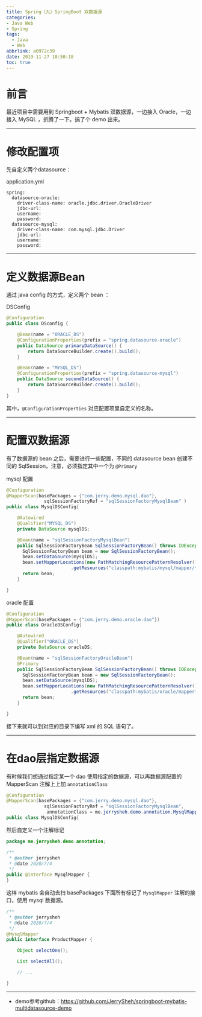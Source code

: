 ```yaml
---
title: Spring（九）SpringBoot 双数据源
categories:
- Java Web
- Spring
tags:
  - Java
  - Web
abbrlink: a0972c39
date: 2019-11-27 18:50:18
toc: true
---
```


# 前言

最近项目中需要用到 Springboot + Mybatis 双数据源，一边接入 Oracle，一边接入 MySQL ，折腾了一下。搞了个 demo 出来。

<!-- more -->

---

# 修改配置项

先自定义两个datasource：

application.yml

```
spring:
  datasource-oracle:
    driver-class-name: oracle.jdbc.driver.OracleDriver
    jdbc-url:
    username:
    password:
  datasource-mysql:
    driver-class-name: com.mysql.jdbc.Driver
    jdbc-url:
    username:
    password:
```

---

# 定义数据源Bean

通过 java config 的方式，定义两个 bean ：

DSConfig

```java
@Configuration
public class DSconfig {

    @Bean(name = "ORACLE_DS")
    @ConfigurationProperties(prefix = "spring.datasource-oracle")
    public DataSource primaryDataSource() {
        return DataSourceBuilder.create().build();
    }

    @Bean(name = "MYSQL_DS")
    @ConfigurationProperties(prefix = "spring.datasource-mysql")
    public DataSource secondDataSource() {
        return DataSourceBuilder.create().build();
    }
}
```

其中，`@ConfigurationProperties` 对应配置项里自定义的名称。

---

# 配置双数据源

有了数据源的 bean 之后，需要进行一些配置，不同的 datasource bean 创建不同的 SqlSession，注意，必须指定其中一个为 `@Primary`

mysql 配置

```java
@Configuration
@MapperScan(basePackages = {"com.jerry.demo.mysql.dao"},
              sqlSessionFactoryRef = "sqlSessionFactoryMysqlBean" )
public class MysqlDSConfig{

    @Autowired
    @Qualifier("MYSQL_DS")
    private DataSource mysqlDS;

    @Bean(name = "sqlSessionFactoryMysqlBean")
    public SqlSessionFactoryBean SqlSessionFactoryBean() throws IOException{
      SqlSessionFactoryBean bean = new SqlSessionFactoryBean();
      bean.setDataSource(mysqlDS);
      bean.setMapperLocations(new PathMatchingResourcePatternResolver()
                        .getResources("classpath:mybatis/mysql/mapper/*.xml");)
      return bean;
    }

}
```



oracle 配置

```java
@Configuration
@MapperScan(basePackages = {"com.jerry.demo.oracle.dao"})
public class OracleDSConfig{

    @Autowired
    @Qualifier("ORACLE_DS")
    private DataSource oracleDS;

    @Bean(name = "sqlSessionFactoryOracleBean")
    @Primary
    public SqlSessionFactoryBean SqlSessionFactoryBean() throws IOException{
      SqlSessionFactoryBean bean = new SqlSessionFactoryBean();
      bean.setDataSource(mysqlDS);
      bean.setMapperLocations(new PathMatchingResourcePatternResolver()
                        .getResources("classpath:mybatis/oracle/mapper*.xml");)
      return bean;
    }

}
```

接下来就可以到对应的目录下编写 xml 的 SQL 语句了。

---

# 在dao层指定数据源

有时候我们想通过指定某一个 dao 使用指定的数据源，可以再数据源配置的 MapperScan 注解上上加 `annotationClass`

```java
@Configuration
@MapperScan(basePackages = {"com.jerry.demo.mysql.dao"},
              sqlSessionFactoryRef = "sqlSessionFactoryMysqlBean",
               annotationClass = me.jerrysheh.demo.annotation.MysqlMapper.class))
public class MysqlDSConfig{
```

然后自定义一个注解标记

```java
package me.jerrysheh.demo.annotation;

/**
 * @author jerrysheh
 * @date 2020/7/4
 */
public @interface MysqlMapper {
}

```


这样 mybatis 会自动去扫 basePackages 下面所有标记了 `MysqlMapper` 注解的接口，使用 mysql 数据源。

```java
/**
 * @author jerrysheh
 * @date 2020/7/4
 */
@MysqlMapper
public interface ProductMapper {

    Object selectOne();

    List selectAll();

    // ...

}

```

---

- demo参考github：https://github.com/JerrySheh/springboot-mybatis-multidatasource-demo
